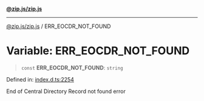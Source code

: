 [**@zip.js/zip.js**](../README.md)

***

[@zip.js/zip.js](../globals.md) / ERR\_EOCDR\_NOT\_FOUND

# Variable: ERR\_EOCDR\_NOT\_FOUND

> `const` **ERR\_EOCDR\_NOT\_FOUND**: `string`

Defined in: [index.d.ts:2254](https://github.com/gildas-lormeau/zip.js/blob/ac43341b8867abfc96920b30361a638957ffd437/index.d.ts#L2254)

End of Central Directory Record not found error
